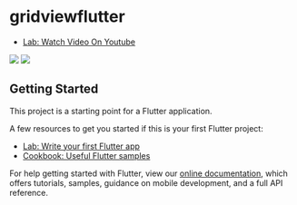 # gridviewflutter

- [Lab: Watch Video On Youtube](https://flutter.dev/docs/get-started/codelab)

![](https://i.postimg.cc/ZqKKQ00J/Web-1920-1.png)
![](https://i.postimg.cc/NjxjbRsN/Web-1920-2.png)

## Getting Started

This project is a starting point for a Flutter application.

A few resources to get you started if this is your first Flutter project:

- [Lab: Write your first Flutter app](https://flutter.dev/docs/get-started/codelab)
- [Cookbook: Useful Flutter samples](https://flutter.dev/docs/cookbook)

For help getting started with Flutter, view our
[online documentation](https://flutter.dev/docs), which offers tutorials,
samples, guidance on mobile development, and a full API reference.
